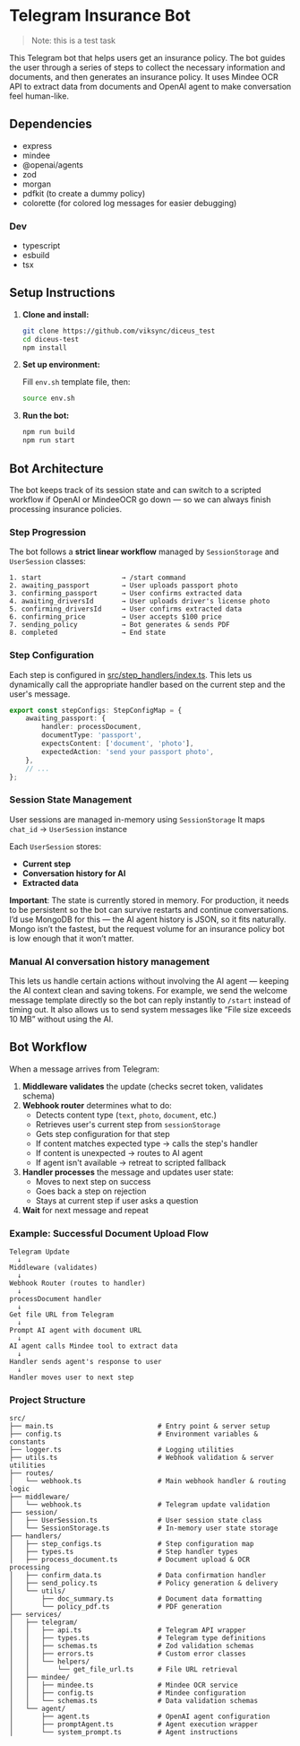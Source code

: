 # Telegram Insurance Bot

> Note: this is a test task

This Telegram bot that helps users get an insurance policy. The bot guides the user through a series of steps to collect the necessary information and documents, and then generates an insurance policy. It uses Mindee OCR API to extract data from documents and OpenAI agent to make conversation feel human-like.

## Dependencies

- express
- mindee
- @openai/agents
- zod
- morgan
- pdfkit (to create a dummy policy)
- colorette (for colored log messages for easier debugging)

### Dev

- typescript
- esbuild
- tsx

## Setup Instructions

1. **Clone and install:**

    ```bash
    git clone https://github.com/viksync/diceus_test
    cd diceus-test
    npm install
    ```

2. **Set up environment:**

    Fill `env.sh` template file, then:

    ```bash
    source env.sh
    ```

3. **Run the bot:**
    ```bash
    npm run build
    npm run start
    ```

## Bot Architecture

The bot keeps track of its session state and can switch to a scripted workflow if OpenAI or MindeeOCR go down — so we can always finish processing insurance policies.

### Step Progression

The bot follows a **strict linear workflow** managed by `SessionStorage` and `UserSession` classes:

```
1. start                    → /start command
2. awaiting_passport        → User uploads passport photo
3. confirming_passport      → User confirms extracted data
4. awaiting_driversId       → User uploads driver's license photo
5. confirming_driversId     → User confirms extracted data
6. confirming_price         → User accepts $100 price
7. sending_policy           → Bot generates & sends PDF
8. completed                → End state
```

### Step Configuration

Each step is configured in [src/step_handlers/index.ts](src/step_handlers/index.ts).
This lets us dynamically call the appropriate handler based on the current step and the user's message.

```typescript
export const stepConfigs: StepConfigMap = {
    awaiting_passport: {
        handler: processDocument,
        documentType: 'passport',
        expectsContent: ['document', 'photo'],
        expectedAction: 'send your passport photo',
    },
    // ...
};
```

### Session State Management

User sessions are managed in-memory using `SessionStorage`
It maps `chat_id` → `UserSession` instance

Each `UserSession` stores:

- **Current step**
- **Conversation history for AI**
- **Extracted data**

**Important**: The state is currently stored in memory. For production, it needs to be persistent so the bot can survive restarts and continue conversations.
I’d use MongoDB for this — the AI agent history is JSON, so it fits naturally. Mongo isn’t the fastest, but the request volume for an insurance policy bot is low enough that it won’t matter.

### Manual AI conversation history management

This lets us handle certain actions without involving the AI agent — keeping the AI context clean and saving tokens.
For example, we send the welcome message template directly so the bot can reply instantly to `/start` instead of timing out.
It also allows us to send system messages like “File size exceeds 10 MB” without using the AI.

## Bot Workflow

When a message arrives from Telegram:

1. **Middleware validates** the update (checks secret token, validates schema)
2. **Webhook router** determines what to do:
    - Detects content type (`text`, `photo`, `document`, etc.)
    - Retrieves user's current step from `sessionStorage`
    - Gets step configuration for that step
    - If content matches expected type → calls the step's handler
    - If content is unexpected → routes to AI agent
    - If agent isn't available → retreat to scripted fallback
3. **Handler processes** the message and updates user state:
    - Moves to next step on success
    - Goes back a step on rejection
    - Stays at current step if user asks a question
4. **Wait** for next message and repeat

### Example: Successful Document Upload Flow

```
Telegram Update
  ↓
Middleware (validates)
  ↓
Webhook Router (routes to handler)
  ↓
processDocument handler
  ↓
Get file URL from Telegram
  ↓
Prompt AI agent with document URL
  ↓
AI agent calls Mindee tool to extract data
  ↓
Handler sends agent's response to user
  ↓
Handler moves user to next step
```

### Project Structure

```
src/
├── main.ts                          # Entry point & server setup
├── config.ts                        # Environment variables & constants
├── logger.ts                        # Logging utilities
├── utils.ts                         # Webhook validation & server utilities
├── routes/
│   └── webhook.ts                   # Main webhook handler & routing logic
├── middleware/
│   └── webhook.ts                   # Telegram update validation
├── session/
│   ├── UserSession.ts               # User session state class
│   └── SessionStorage.ts            # In-memory user state storage
├── handlers/
│   ├── step_configs.ts              # Step configuration map
│   ├── types.ts                     # Step handler types
│   ├── process_document.ts          # Document upload & OCR processing
│   ├── confirm_data.ts              # Data confirmation handler
│   ├── send_policy.ts               # Policy generation & delivery
│   └── utils/
│       ├── doc_summary.ts           # Document data formatting
│       └── policy_pdf.ts            # PDF generation
├── services/
│   ├── telegram/
│   │   ├── api.ts                   # Telegram API wrapper
│   │   ├── types.ts                 # Telegram type definitions
│   │   ├── schemas.ts               # Zod validation schemas
│   │   ├── errors.ts                # Custom error classes
│   │   └── helpers/
│   │       └── get_file_url.ts      # File URL retrieval
│   ├── mindee/
│   │   ├── mindee.ts                # Mindee OCR service
│   │   ├── config.ts                # Mindee configuration
│   │   └── schemas.ts               # Data validation schemas
│   └── agent/
│       ├── agent.ts                 # OpenAI agent configuration
│       ├── promptAgent.ts           # Agent execution wrapper
│       └── system_prompt.ts         # Agent instructions
```
